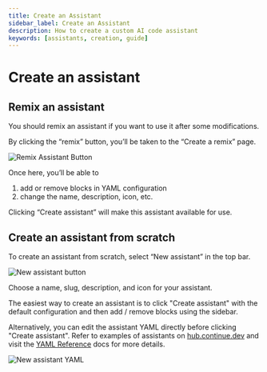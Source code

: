 ```yaml
---
title: Create an Assistant
sidebar_label: Create an Assistant
description: How to create a custom AI code assistant
keywords: [assistants, creation, guide]
---
```


# Create an assistant

## Remix an assistant

You should remix an assistant if you want to use it after some modifications.

By clicking the “remix” button, you’ll be taken to the “Create a remix” page.

![Remix Assistant Button](/img/hub/assistant-remix-button.png)

Once here, you’ll be able to

1. add or remove blocks in YAML configuration
2. change the name, description, icon, etc.

Clicking “Create assistant” will make this assistant available for use.

## Create an assistant from scratch

To create an assistant from scratch, select “New assistant” in the top bar.

![New assistant button](/img/hub/assistant-new-button.png)

Choose a name, slug, description, and icon for your assistant.

The easiest way to create an assistant is to click "Create assistant" with the default configuration and then add / remove blocks using the sidebar.

Alternatively, you can edit the assistant YAML directly before clicking "Create assistant". Refer to examples of assistants on [hub.continue.dev](https://hub.continue.dev/explore/assistants) and visit the [YAML Reference](../../advanced/reference#complete-yaml-config-example) docs for more details.

![New assistant YAML](/img/hub/assistant-create-yaml.png)
